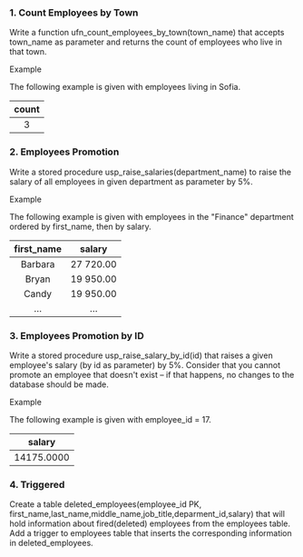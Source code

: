 ### 1. Count Employees by Town
Write a function ufn_count_employees_by_town(town_name) that accepts town_name as parameter and returns the count of employees who live in that town.   

Example  

The following example is given with employees living in Sofia.  

|count|
| :---: |
|3|

### 2.	Employees Promotion
Write a stored procedure usp_raise_salaries(department_name) to raise the salary of all employees in given department as parameter by 5%.  

Example  

The following example is given with employees in the "Finance" department ordered by first_name, then by salary. 

|first_name|	salary|
| :---: | :---: |
|Barbara	|27 720.00|
|Bryan|	19 950.00|
|Candy	|19 950.00|
|…|	…|

### 3. Employees Promotion by ID
Write a stored procedure usp_raise_salary_by_id(id) that raises a given employee's salary (by id as parameter) by 5%. Consider that you cannot promote an employee that doesn't exist – if that happens, no changes to the database should be made. 

Example

The following example is given with employee_id  =  17.

|salary|
| :---: |
|14175.0000|

### 4. Triggered
Create a table deleted_employees(employee_id PK, first_name,last_name,middle_name,job_title,deparment_id,salary) that will hold information about fired(deleted) employees from the employees table. Add a trigger to employees table that inserts the corresponding information in deleted_employees. 
